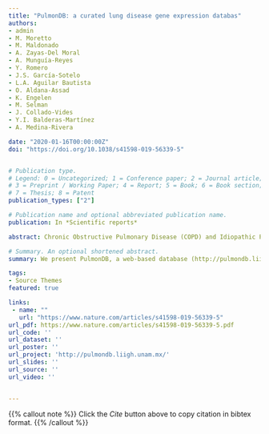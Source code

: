 ```yaml
---
title: "PulmonDB: a curated lung disease gene expression databas"
authors:
- admin
- M. Moretto
- M. Maldonado
- A. Zayas-Del Moral 
- A. Munguía-Reyes 
- Y. Romero
- J.S. García-Sotelo 
- L.A. Aguilar Bautista 
- O. Aldana-Assad
- K. Engelen 
- M. Selman 
- J. Collado-Vides
- Y.I. Balderas-Martínez 
- A. Medina-Rivera 

date: "2020-01-16T00:00:00Z"
doi: "https://doi.org/10.1038/s41598-019-56339-5"


# Publication type.
# Legend: 0 = Uncategorized; 1 = Conference paper; 2 = Journal article;
# 3 = Preprint / Working Paper; 4 = Report; 5 = Book; 6 = Book section;
# 7 = Thesis; 8 = Patent
publication_types: ["2"]

# Publication name and optional abbreviated publication name.
publication: In *Scientific reports*

abstract: Chronic Obstructive Pulmonary Disease (COPD) and Idiopathic Pulmonary Fibrosis (IPF) have contrasting clinical and pathological characteristics and interesting whole-genome transcriptomic profiles. However, data from public repositories are difficult to reprocess and reanalyze. Here, we present PulmonDB, a web-based database (http://pulmondb.liigh.unam.mx/) and R library that facilitates exploration of gene expression profiles for these diseases by integrating transcriptomic data and curated annotation from different sources. We demonstrated the value of this resource by presenting the expression of already well-known genes of COPD and IPF across multiple experiments and the results of two differential expression analyses in which we successfully identified differences and similarities. With this first version of PulmonDB, we create a new hypothesis and compare the two diseases from a transcriptomics perspective.

# Summary. An optional shortened abstract.
summary: We present PulmonDB, a web-based database (http://pulmondb.liigh.unam.mx/) and R library that facilitates exploration of gene expression profiles for these diseases by integrating transcriptomic data and curated annotation from different sources

tags:
- Source Themes
featured: true

links:
 - name: ""
   url: "https://www.nature.com/articles/s41598-019-56339-5"
url_pdf: https://www.nature.com/articles/s41598-019-56339-5.pdf
url_code: ''
url_dataset: ''
url_poster: ''
url_project: 'http://pulmondb.liigh.unam.mx/'
url_slides: ''
url_source: ''
url_video: ''


---
```


{{% callout note %}}
Click the *Cite* button above to copy citation in bibtex format.
{{% /callout %}}


